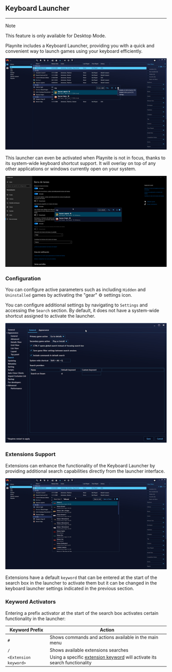 ## Keyboard Launcher
---------------------

> [!NOTE]
>This feature is only available for Desktop Mode.

Playnite includes a Keyboard Launcher, providing you with a quick and convenient way to launch games using your keyboard efficiently. 

![Quick Game Launcher](images/keyboardLauncher_KeyboardLauncher.jpg)

This launcher can even be activated when Playnite is not in focus, thanks to its system-wide keyboard shortcut support. It will overlay on top of any other applications or windows currently open on your system.

![System-wide Shortcut](images/keyboardLauncher_KeyboardLauncherWide.jpg)

### Configuration

You can configure active parameters such as including `Hidden` and `Uninstalled` games by activating the "gear" ⚙️ settings icon.

You can configure additional settings by navigating to `Settings` and accessing the `Search` section. By default, it does not have a system-wide shortcut assigned to activate the launcher.

![Quick Game Launcher Settings](images/keyboardLauncher_KeyboardLauncherSettings.jpg)

### Extensions Support

Extensions can enhance the functionality of the Keyboard Launcher by providing additional search capabilities directly from the launcher interface.

![keyboardLauncherExtensions](images/keyboardLauncher_KeyboardLauncherExtensions.jpg)

Extensions have a default `keyword` that can be entered at the start of the search box in the launcher to activate them but it can be changed in the keyboard launcher settings indicated in the previous section.

### Keyword Activators

Entering a prefix activator at the start of the search box activates certain functionality in the launcher:

| Keyword Prefix | Action | 
| -------------- | ------ |
| `#` | Shows commands and actions available in the main menu |
| `/` | Shows available extensions searches |
| `<Extension keyword>` | Using a specific [extension keyword](#extensions-support) will activate its search functionality |